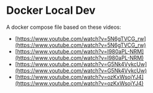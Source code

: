 # Docker Local Dev

A docker compose file based on these videos:

* [https://www.youtube.com/watch?v=5N6gTVCG_rw](https://www.youtube.com/watch?v=5N6gTVCG_rw)
* [https://www.youtube.com/watch?v=I980aPL-NRM](https://www.youtube.com/watch?v=I980aPL-NRM)
* [https://www.youtube.com/watch?v=G5Nk4VykcUw](https://www.youtube.com/watch?v=G5Nk4VykcUw)
* [https://www.youtube.com/watch?v=ozKxWsojYJ4](https://www.youtube.com/watch?v=ozKxWsojYJ4)
